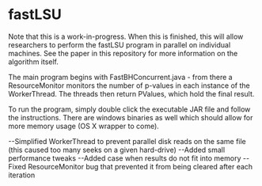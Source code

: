 # fastLSU
Note that this is a work-in-progress. When this is finished, this will
allow researchers to perform the fastLSU program in parallel on individual machines.
See the paper in this repository for more information on the algorithm itself.

The main program begins with FastBHConcurrent.java - from there a ResourceMonitor
monitors the number of p-values in each instance of the WorkerThread. The threads
then return PValues, which hold the final result.

To run the program, simply double click the executable JAR file and follow the instructions.
There are windows binaries as well which should allow for more memory usage (OS X wrapper to come).

--Simplified WorkerThread to prevent parallel disk reads on the same file (this
caused too many seeks on a given hard-drive)
--Added small performance tweaks
--Added case when results do not fit into memory
--Fixed ResourceMonitor bug that prevented it from being cleared after each iteration
